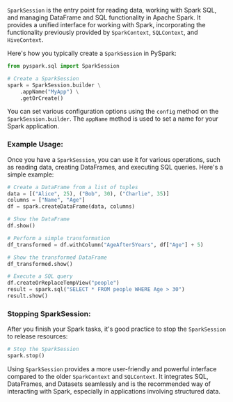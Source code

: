 `SparkSession` is the entry point for reading data, working with Spark SQL, and managing DataFrame and SQL functionality in Apache Spark. It provides a unified interface for working with Spark, incorporating the functionality previously provided by `SparkContext`, `SQLContext`, and `HiveContext`.

Here's how you typically create a `SparkSession` in PySpark:

```python
from pyspark.sql import SparkSession

# Create a SparkSession
spark = SparkSession.builder \
    .appName("MyApp") \
    .getOrCreate()
```

You can set various configuration options using the `config` method on the `SparkSession.builder`. The `appName` method is used to set a name for your Spark application.

### Example Usage:

Once you have a `SparkSession`, you can use it for various operations, such as reading data, creating DataFrames, and executing SQL queries. Here's a simple example:

```python
# Create a DataFrame from a list of tuples
data = [("Alice", 25), ("Bob", 30), ("Charlie", 35)]
columns = ["Name", "Age"]
df = spark.createDataFrame(data, columns)

# Show the DataFrame
df.show()

# Perform a simple transformation
df_transformed = df.withColumn("AgeAfter5Years", df["Age"] + 5)

# Show the transformed DataFrame
df_transformed.show()

# Execute a SQL query
df.createOrReplaceTempView("people")
result = spark.sql("SELECT * FROM people WHERE Age > 30")
result.show()
```

### Stopping SparkSession:

After you finish your Spark tasks, it's good practice to stop the `SparkSession` to release resources:

```python
# Stop the SparkSession
spark.stop()
```

Using `SparkSession` provides a more user-friendly and powerful interface compared to the older `SparkContext` and `SQLContext`. It integrates SQL, DataFrames, and Datasets seamlessly and is the recommended way of interacting with Spark, especially in applications involving structured data.